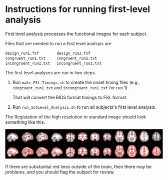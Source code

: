 # Instructions for running first-level analysis

First level analysis processes the functional images for each subject.

Files that are needed to run a first level analsyis are

    design_run1.fsf        design_run2.fsf
    congruent_run1.txt     congruent_run2.txt
    incongruent_run1.txt   incongruent_run2.txt


The first level analyses are run in two steps.

1.  Run `make_FSL_Timings.sh` to create the onset timing files
    (e.g., `congruent_run1.txt` and `incongruent_run1.txt` for run 1).

    That will convert the BIDS format timings to FSL format.

1.  Run `run_1stLevel_Analysis.sh` to run all subjects's first level
    analysis.

The Registation of the high resolution to standard image should look something
like this.

![image](highres2standard.png)

If there are substantial red lines outside of the brain, then there may
be problems, and you should flag the subject for review.

